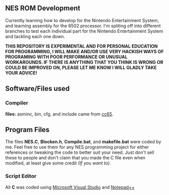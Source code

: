 ## NES ROM Development
Currently learning how to develop for the Nintendo Entertainment System, and learning assembly for the 6502 processor.
I'm spliting off into different branches to test each individual part for the Nintendo Entertainment System and tackling each one down.

**THIS REPOSITORY IS EXPERIMENTAL AND FOR PERSONAL EDUCATION FOR PROGRAMMING, I WILL MAKE AND/OR USE VERY HACKISH WAYS OF PROGRAMING WITH POOR PERFORMANCE OR UNUSUAL WORKAROUNDS. IF THERE IS ANYTHING THAT YOU THINK IS WRONG OR COULD BE IMPROVED ON, PLEASE LET ME KNOW I WILL GLADLY TAKE YOUR ADVICE!**

## Software/Files used

### Compiler

**files:** asminc, bin, cfg, and include came from [cc65](https://www.cc65.org/).

## Program Files

The files **NES.C**, **Blocken.h**, **Compile.bat**, and **makefile.bat** were coded by me. Feel free to use them for any NES programming project for either references or tweaking the code to better suit your need. Just don't sell these to people and don't claim that you made the C file even when modified, at least give some credit *(If you want to)*.

### Script Editor

All **C** was coded using [Microsoft Visual Studio](https://visualstudio.microsoft.com/) and [Notepad++](https://notepad-plus-plus.org/)

